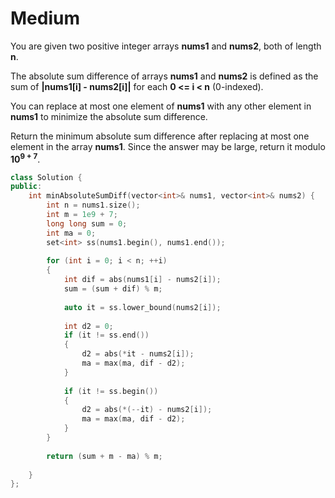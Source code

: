 # Medium

You are given two positive integer arrays **nums1** and **nums2**, both of length **n**.

The absolute sum difference of arrays **nums1** and **nums2** is defined as the sum of **|nums1[i] - nums2[i]|** for each **0 <= i < n** (0-indexed).

You can replace at most one element of **nums1** with any other element in **nums1** to minimize the absolute sum difference.

Return the minimum absolute sum difference after replacing at most one element in the array **nums1**. Since the answer may be large, return it modulo **10<sup>9</sub> + 7**.

```cpp
class Solution {
public:
    int minAbsoluteSumDiff(vector<int>& nums1, vector<int>& nums2) {
        int n = nums1.size();
        int m = 1e9 + 7;
        long long sum = 0;
        int ma = 0;
        set<int> ss(nums1.begin(), nums1.end());
        
        for (int i = 0; i < n; ++i)
        {
            int dif = abs(nums1[i] - nums2[i]);
            sum = (sum + dif) % m;
            
            auto it = ss.lower_bound(nums2[i]);
            
            int d2 = 0;
            if (it != ss.end())
            {
                d2 = abs(*it - nums2[i]);
                ma = max(ma, dif - d2);
            }
            
            if (it != ss.begin())
            {
                d2 = abs(*(--it) - nums2[i]);
                ma = max(ma, dif - d2);
            }
        }
        
        return (sum + m - ma) % m;
        
    }
};
```
